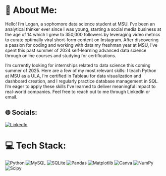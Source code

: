 # 💫 About Me:
Hello! I’m Logan, a sophomore data science student at MSU. I’ve been an analytical thinker ever since I was young, starting a social media business at the age of 14 which I grew to 350,000 followers by leveraging video metrics to curate optimally viral short-form content on Instagram. After discovering a passion for coding and working with data my freshman year at MSU, I’ve spent this past summer of 2024 self-learning advanced data science through online courses and studying for certifications.

I’m currently looking for internships related to data science this coming summer of 2025. Here are a few of my most relevant skills: I teach Python at MSU as a ULA, I’m certified in Tableau for data visualization and dashboard creation, and I regularly practice database management in SQL. I’m eager to apply these skills I’ve learned to deliver meaningful impact to real-world companies. Feel free to reach out to me through LinkedIn or email.<br>


## 🌐 Socials:
[![LinkedIn](https://img.shields.io/badge/LinkedIn-%230077B5.svg?logo=linkedin&logoColor=white)](https://linkedin.com/in/linkedin/i/logan-pearson1) 

# 💻 Tech Stack:
![Python](https://img.shields.io/badge/python-3670A0?style=for-the-badge&logo=python&logoColor=ffdd54) ![MySQL](https://img.shields.io/badge/mysql-4479A1.svg?style=for-the-badge&logo=mysql&logoColor=white) ![SQLite](https://img.shields.io/badge/sqlite-%2307405e.svg?style=for-the-badge&logo=sqlite&logoColor=white) ![Pandas](https://img.shields.io/badge/pandas-%23150458.svg?style=for-the-badge&logo=pandas&logoColor=white) ![Matplotlib](https://img.shields.io/badge/Matplotlib-%23ffffff.svg?style=for-the-badge&logo=Matplotlib&logoColor=black) ![Canva](https://img.shields.io/badge/Canva-%2300C4CC.svg?style=for-the-badge&logo=Canva&logoColor=white) ![NumPy](https://img.shields.io/badge/numpy-%23013243.svg?style=for-the-badge&logo=numpy&logoColor=white) ![Scipy](https://img.shields.io/badge/SciPy-%230C55A5.svg?style=for-the-badge&logo=scipy&logoColor=%white)

<!-- Proudly created with GPRM ( https://gprm.itsvg.in ) -->
